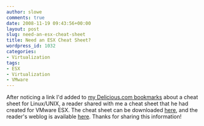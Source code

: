 ```yaml
---
author: slowe
comments: true
date: 2008-11-19 09:43:56+00:00
layout: post
slug: need-an-esx-cheat-sheet
title: Need an ESX Cheat Sheet?
wordpress_id: 1032
categories:
- Virtualization
tags:
- ESX
- Virtualization
- VMware
---
```


After noticing a link I'd added to [my Delicious.com bookmarks](http://delicious.com/slowe/) about a cheat sheet for Linux/UNIX, a reader shared with me a cheat sheet that he had created for VMware ESX. The cheat sheet can be downloaded [here](http://www.rommel.stw.uni-erlangen.de/~fejf/software/esx.sc.quickref/esx.sc.quickref.pdf), and the reader's weblog is available [here](http://www.fejf.de/). Thanks for sharing this information!
